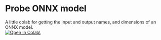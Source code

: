 # Probe ONNX model
A little colab for getting the input and output names, and dimensions of an ONNX model.<br>
<a href="https://colab.research.google.com/github/AkosGit/Probe_ONNX_model/blob/main/Probe_ONNX_model.ipynb" target="_parent"><img src="https://colab.research.google.com/assets/colab-badge.svg" alt="Open In Colab\"/></a>
